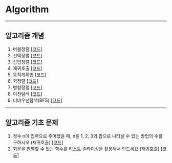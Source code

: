 # Algorithm
---
## 알고리즘 개념

1. 버블정렬 [[코드]](https://github.com/kangwongu/Algorithm/blob/main/code/bubblesort.py)
2. 선택정렬 [[코드]](https://github.com/kangwongu/Algorithm/blob/main/code/selection_sort.py)
3. 삽입정렬 [[코드]](https://github.com/kangwongu/Algorithm/blob/main/code/insertion_sort.py)
4. 재귀호출 [[코드]](https://github.com/kangwongu/Algorithm/blob/main/code/recursive_call.py)
5. 동적계획법 [[코드]](https://github.com/kangwongu/Algorithm/blob/main/code/dynamic_programming.py)
6. 퀵정렬 [[코드]](https://github.com/kangwongu/Algorithm/blob/main/code/quick_sort.py)
7. 병합정렬 [[코드]](https://github.com/kangwongu/Algorithm/blob/main/code/merge_sort.py)
8. 이진탐색 [[코드]](https://github.com/kangwongu/Algorithm/blob/main/code/binary_search.py)
9. 너비우선탐색(BFS) [[코드]](https://github.com/kangwongu/Algorithm/blob/main/code/bfs.py)


---
## 알고리즘 기초 문제

1. 정수 n이 입력으로 주어졌을 때, n을 1, 2, 3의 합으로 나타낼 수 있는 방법의 수를 구하시오 (재귀호출) [[코드]](https://github.com/kangwongu/Algorithm/blob/main/basic_quiz/recursive_call(1).py)
2. 회문을 판별할 수 있는 함수를 리스트 슬라이싱을 활용해서 만드세요 (재귀호출) [[코드]](https://github.com/kangwongu/Algorithm/blob/main/basic_quiz/recursive_call(2).py)


